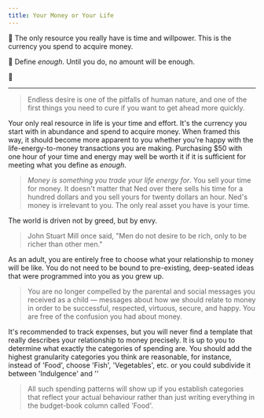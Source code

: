 ```yaml
---
title: Your Money or Your Life
---
```


💎 The only resource you really have is time and willpower. This is the currency you spend to acquire money.

💎 Define *enough*. Until you do, no amount will be enough.

💎 

---

> Endless desire is one of the pitfalls of human nature, and one of the first things you need to cure if you want to get ahead more quickly.

Your only real resource in life is your time and effort. It's the currency you start with in abundance and spend to acquire money. When framed this way, it should become more apparent to you whether you're happy with the life-energy-to-money transactions you are making. Purchasing $50 with one hour of your time and energy may well be worth it if it is sufficient for meeting what you define as *enough*.
> *Money is something you trade your life energy for*. You sell your time for money. It doesn't matter that Ned over there sells his time for a hundred dollars and you sell yours for twenty dollars an hour. Ned's money is irrelevant to you. The only real asset you have is your time.

The world is driven not by greed, but by envy.
> John Stuart Mill once said, "Men do not desire to be rich, only to be richer than other men."

As an adult, you are entirely free to choose what your relationship to money will be like. You do not need to be bound to pre-existing, deep-seated ideas that were programmed into you as you grew up.
> You are no longer compelled by the parental and social messages you received as a child — messages about how we should relate to money in order to be successful, respected, virtuous, secure, and happy. You are free of the confusion you had about money.

It's recommended to track expenses, but you will never find a template that really describes your relationship to money precisely. It is up to you to determine what exactly the categories of spending are. You should add the highest granularity categories you think are reasonable, for instance, instead of 'Food', choose 'Fish', 'Vegetables', etc. or you could subdivide it between 'Indulgence' and ''
> All such spending patterns will show up if you establish categories that reflect your actual behaviour rather than just writing everything in the budget-book column called 'Food'.
